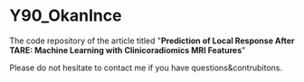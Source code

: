 # Y90_OkanInce


The code repository of the article titled "**Prediction of Local Response After TARE: Machine Learning with Clinicoradiomics MRI Features**"

Please do not hesitate to contact me if you have questions&contrubitons.

